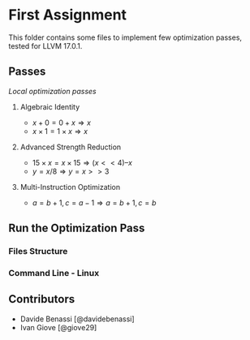 # First Assignment

This folder contains some files to implement few optimization passes, tested for LLVM 17.0.1.

## Passes

_Local optimization passes_
 
 1. Algebraic Identity
    - $x + 0 = 0 + x \Rightarrow x$
    - $x \times 1 = 1 \times x \Rightarrow x$

 2. Advanced Strength Reduction
    - $15 \times x = x \times 15 \Rightarrow (x << 4) – x$
    - $y = x / 8 ⇒ y = x >> 3$

 3. Multi-Instruction Optimization	
    - $a = b + 1, c = a − 1 ⇒ a = b + 1, c = b$

## Run the Optimization Pass

### Files Structure 

### Command Line - Linux


## Contributors
 - Davide Benassi [@davidebenassi]
 - Ivan Giove [@giove29]
